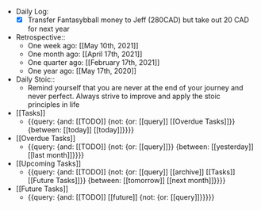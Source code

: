- Daily Log:
    - [x] Transfer Fantasybball money to Jeff (280CAD) but take out 20 CAD for next year
- Retrospective::
    - One week ago: [[May 10th, 2021]]
    - One month ago: [[April 17th, 2021]]
    - One quarter ago: [[February 17th, 2021]]
    - One year ago: [[May 17th, 2020]]
- Daily Stoic::
    - Remind yourself that you are never at the end of your journey and never perfect. Always strive to improve and apply the stoic principles in life
- [[Tasks]]
    - {{query: {and: [[TODO]] {not: {or: [[query]] [[Overdue Tasks]]}} {between: [[today]] [[today]]}}}}
- [[Overdue Tasks]]
    - {{query: {and: [[TODO]] {not: {or: [[query]]}} {between: [[yesterday]] [[last month]]}}}}
- [[Upcoming Tasks]]
    - {{query: {and: [[TODO]] {not: {or: [[query]] [[archive]] [[Tasks]] [[Future Tasks]]}} {between: [[tomorrow]] [[next month]]}}}}
- [[Future Tasks]]
    - {{query: {and: [[TODO]] [[future]] {not: {or: [[query]]}}}}}
